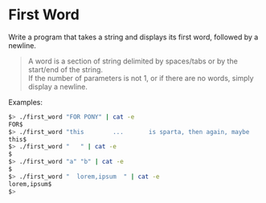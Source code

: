 # First Word

Write a program that takes a string and displays its first word, followed by a
newline.

>A word is a section of string delimited by spaces/tabs or by the start/end of
the string.  
If the number of parameters is not 1, or if there are no words, simply display
a newline.

Examples:
``` bash
$> ./first_word "FOR PONY" | cat -e
FOR$
$> ./first_word "this        ...       is sparta, then again, maybe    not" | cat -e
this$
$> ./first_word "   " | cat -e
$
$> ./first_word "a" "b" | cat -e
$
$> ./first_word "  lorem,ipsum  " | cat -e
lorem,ipsum$
$>
```